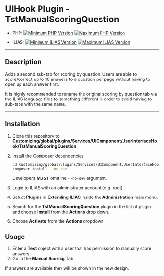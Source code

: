 # UIHook Plugin - TstManualScoringQuestion

* PHP: [![Minimum PHP Version](https://img.shields.io/badge/Minimum_PHP-7.2.x-blue.svg)](https://php.net/) [![Maximum PHP Version](https://img.shields.io/badge/Maximum_PHP-7.4.x-blue.svg)](https://php.net/)

* ILIAS: [![Minimum ILIAS Version](https://img.shields.io/badge/Minimum_ILIAS-5.4-orange.svg)](https://ilias.de/) [![Maximum ILIAS Version](https://img.shields.io/badge/Maximum_ILIAS-7.x-orange.svg)](https://ilias.de/)

---

## Description

Adds a second sub-tab for scoring by question. Users are able to score/correct up to 10 answers to a question per page without having to open up each answer first.

It is highly recommended to rename the original scoring by question tab via the ILIAS language files to something different in order to avoid having to sub-tabs with the same name.

---

## Installation

1. Clone this repository to **Customizing/global/plugins/Services/UIComponent/UserInterfaceHook/TstManualScoringQuestion**
2. Install the Composer dependencies  
   ```bash
   cd Customizing/global/plugins/Services/UIComponent/UserInterfaceHook/TstManualScoringQuestion
   composer install --no-dev
   ```
   Developers **MUST** omit the `--no-dev` argument.


3. Login to ILIAS with an administrator account (e.g. root)
4. Select **Plugins** in **Extending ILIAS** inside the **Administration** main menu.
5. Search for the **TstManualScoringQuestion** plugin in the list of plugin and choose **Install** from the **Actions** drop down.
6. Choose **Activate** from the **Actions** dropdown.

## Usage

1. Enter a **Test** object with a user that has permission to manually score answers.
2. Go to the **Manual Scoring** Tab.

If answers are available they will be shown in the new design.

